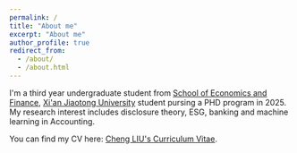 ```yaml
---
permalink: /
title: "About me"
excerpt: "About me"
author_profile: true
redirect_from: 
  - /about/
  - /about.html
---
```


I'm a third year undergraduate student from [School of Economics and Finance](http://sef.xjtu.edu.cn/), [Xi'an Jiaotong University](https://www.xjtu.edu.cn/) student pursing a PHD program in 2025. My research interest includes disclosure theory, ESG, banking and machine learning in Accounting.

You can find my CV here: [Cheng LIU's Curriculum Vitae](../assets/LiuC_CV202409.pdf).
